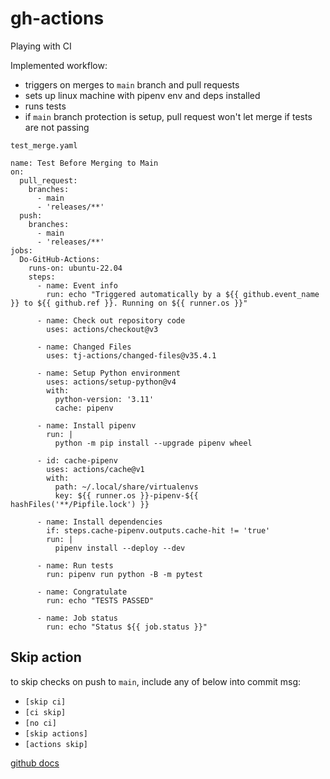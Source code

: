 # gh-actions
Playing with CI

Implemented workflow:

- triggers on merges to `main` branch and pull requests
- sets up linux machine with pipenv env and deps installed
- runs tests
- if `main` branch protection is setup, pull request won't let merge if tests are not passing


`test_merge.yaml`

```
name: Test Before Merging to Main
on:
  pull_request:
    branches:    
      - main
      - 'releases/**'
  push:
    branches:
      - main
      - 'releases/**'
jobs:
  Do-GitHub-Actions:
    runs-on: ubuntu-22.04
    steps:
      - name: Event info
        run: echo "Triggered automatically by a ${{ github.event_name }} to ${{ github.ref }}. Running on ${{ runner.os }}"

      - name: Check out repository code
        uses: actions/checkout@v3
      
      - name: Changed Files
        uses: tj-actions/changed-files@v35.4.1

      - name: Setup Python environment
        uses: actions/setup-python@v4
        with:
          python-version: '3.11'
          cache: pipenv

      - name: Install pipenv
        run: |
          python -m pip install --upgrade pipenv wheel
      
      - id: cache-pipenv
        uses: actions/cache@v1
        with:
          path: ~/.local/share/virtualenvs
          key: ${{ runner.os }}-pipenv-${{ hashFiles('**/Pipfile.lock') }}

      - name: Install dependencies
        if: steps.cache-pipenv.outputs.cache-hit != 'true'
        run: |
          pipenv install --deploy --dev

      - name: Run tests
        run: pipenv run python -B -m pytest
      
      - name: Congratulate
        run: echo "TESTS PASSED"

      - name: Job status
        run: echo "Status ${{ job.status }}"
```

## Skip action
to skip checks on push to `main`, include any of below into commit msg:

- `[skip ci]`
- `[ci skip]`
- `[no ci]`
- `[skip actions]`
- `[actions skip]`


[github docs](https://docs.github.com/en/actions/managing-workflow-runs/skipping-workflow-runs)